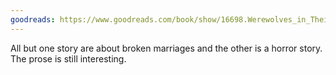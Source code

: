 ```yaml
---
goodreads: https://www.goodreads.com/book/show/16698.Werewolves_in_Their_Youth
---
```


All but one story are about broken marriages and the other is a horror story. The prose is still interesting.
